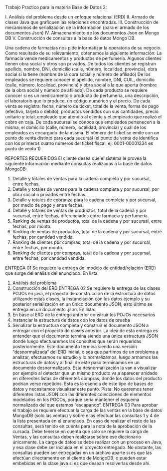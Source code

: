Trabajo Practico para la materia Base de Datos 2:

I. Análisis del problema desde un enfoque relacional (ERD)
II. Armado de clases Java que grafiquen las relaciones encontradas.
III. Construcción de mecanismos de serialización de la información (para el armado de los documentos
Json)
IV. Almacenamiento de los documentos Json en Mongo DB
V. Construcción de consultas a la base de datos Mongo DB. 

Una cadena de farmacias nos pide informatizar la operatoria de su negocio. Como resultado de su
relevamiento, obtenemos la siguiente información:
La farmacia vende medicamentos y productos de perfumería.
Algunos clientes tienen obra social y otros son privados.
De todos los clientes se registran apellido, nombre, DNI, domicilio (calle, número, localidad, provincia), obra
social si la tiene (nombre de la obra social y número de afiliado)
De los empleados se requiere conocer el apellido, nombre, DNI, CUIL, domicilio (calle, número, localidad,
provincia) y obra social a la que aporta (nombre de la obra social y número de afiliado).
De cada producto se requiere conocer si es un medicamento o producto de perfumería, una descripción, el
laboratorio que lo produce, un código numérico y el precio.
De cada venta se registra: fecha, número de ticket, total de la venta, forma de pago (efectivo, tarjeta o débito),
productos vendidos con sus cantidades, precio unitario y total; empleado que atendió al cliente y el empleado que
realizó el cobro en caja.
De cada sucursal se conoce que empleados pertenecen a la misma, el domicilio (calle, número, localidad,
provincia) y cuál de los empleados es encargado de la misma. El número de ticket se emite con un punto de venta
distinto para cada sucursal (el punto de venta de identifica con los primeros cuatro números del ticket fiscal, ej:
0001-00001234 es punto de venta 1)

REPORTES REQUERIDOS
El cliente desea que el sistema le provea la siguiente información mediante consultas realizadas a la base
de datos MongoDB:
1. Detalle y totales de ventas para la cadena completa y por sucursal, entre fechas.
2. Detalle y totales de ventas para la cadena completa y por sucursal, por obra social o privados entre
fechas.
3. Detalle y totales de cobranza para la cadena completa y por sucursal, por medio de pago y entre fechas.
4. Detalle y totales de ventas de productos, total de la cadena y por sucursal, entre fechas, diferenciados
entre farmacia y perfumería.
5. Ranking de ventas de productos, total de la cadena y por sucursal, entre fechas, por monto.
6. Ranking de ventas de productos, total de la cadena y por sucursal, entre fechas, por cantidad vendida.
7. Ranking de clientes por compras, total de la cadena y por sucursal, entre fechas, por monto.
8. Ranking de clientes por compras, total de la cadena y por sucursal, entre fechas, por cantidad vendida. 

ENTREGA 01
Se requiere la entrega del modelo de entidad/relación (ERD) que surge del análisis del enunciado. En lista:
1. Análisis del problema
2. Construcción del ERD
ENTREGA 02
Se requiere la entrega de las clases POJOs en java, el proyecto de construcción de la estructura de datos utilizando
estas clases, la instanciación con los datos ejemplo y su posterior serialización en un único documento JSON, esto
último se entrega en un documento .json. En lista:
1. En base al ERD de la entrega anterior construir los POJOs necesarios
2. Instanciar la estructura de datos con los datos de prueba
3. Serializar la estructura completa y construir el documento JSON a entregar con el proyecto de clases
anterior.
La idea de esta entrega es entender que el documento termina siendo una única estructura JSON donde luego
efectuaremos las consultas que serán requeridas posteriormente. Este documento termina siendo una versión
“desnormalizada” del ERD inicial, o sea que partimos de un problema a analizar, efectuamos su estudio y lo
normalizamos, luego armamos las estructuras de datos y al final de este paso terminamos en un documento
desnormalizado.
Esta desnormalización la van a visualizar por ejemplo al detectar que un mismo producto va a aparecer anidado
en diferentes listas de diferentes compras, donde los datos del producto podrían verse repetidos. Esta es la esencia
de este tipo de bases de datos y necesitamos visualizar este punto.
Pista: No queremos tener diferentes listas JSON con las diferentes colecciones de elementos modelados en los
POCOs, porque seria mantener el esquema normalizado del que estamos “escapando”.
ENTREGA 03
Para aprobar el trabajo se requiere efectuar la carga de las ventas en la base de datos MongoDB (solo las ventas)
y sobre ellas efectuar las consultas 1 y 4 de la lista presentada en el enunciado. En caso de realizar el resto de las
consultas, será tenido en cuenta para la nota de la aprobación de la cursada.
Debe tenerse en cuenta que solo se requiere la carga de Ventas, y las consultas deben realizarse sobre ese
diccionario únicamente.
La carga de datos se debe realizar con un proceso en Java, y esa clase debe ser incluida en el proyecto entregado.
No obstante, las consultas pueden ser entregadas en un archivo aparte si es que las efectúan directamente en el
cliente de MongoDB, o pueden estar embebidas en la clase java si es que desean resolverlas desde ahí. 
